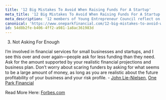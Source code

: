 ```yaml
---
title: '12 Big Mistakes To Avoid When Raising Funds For A Startup'
meta_title: '12 Big Mistakes To Avoid When Raising Funds For A Startup'
meta_description: '12 members of Young Entrepreneur Council reflect on the big mistakes that they made while fundraising, and offer advice on how today''s startup entrepreneurs can avoid falling into the same trap.'
canonical: 'https://www.oneparkfinancial.com/12-big-mistakes-to-avoid-when-raising-funds-for-a-startup'
id: 54d8b2fe-b406-4ff2-a981-1a8ac361983d
---
```

3. Not Asking For Enough

I’m involved in financial services for small businesses and startups, and I see this over and over again—people ask for less funding than they need. Ask for the amount supported by your realistic financial projections and business plan. Don’t worry about scaring funders by asking for what seems to be a large amount of money, as long as you are realistic about the future profitability of your business and your risk profile. - [John Lie-Nielsen](https://www.linkedin.com/in/john-lie-nielsen-9304243/), [One Park Financial](https://www.oneparkfinancial.com)

Read More Here: [Forbes.com](https://www.forbes.com/sites/theyec/2019/11/21/12-big-mistakes-to-avoid-when-raising-funds-for-a-startup/?utm_source=rss&utm_medium=Sendible&utm_campaign=RSS&fbclid=IwAR2F4s1K2fbPsLzwG7IZhrIYF_RgPBFSShWVj8Owtk1TuxP3dXXLc_-w0pI#2d2bce32768b)